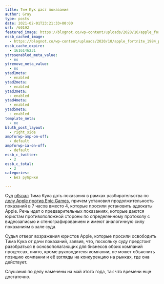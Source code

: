 ```yaml
---
title: Тим Кук даст показания
author: Gray
type: posts
date: 2021-02-01T23:21:33+00:00
url: /60192
featured_image: https://blognot.co/wp-content/uploads/2020/10/apple_fortnite_1984_parody.0.jpg
essb_cached_image:
  - https://blognot.co/wp-content/uploads/2020/10/apple_fortnite_1984_parody.0.jpg
essb_cache_expire:
  - 1616146231
ytrssenabled_meta_value:
  - no
ytremove_meta_value:
  - no
ytad1meta:
  - enabled
ytad2meta:
  - enabled
ytad3meta:
  - enabled
ytad4meta:
  - enabled
ytad5meta:
  - enabled
template_meta:
  - no
bluth_post_layout:
  - right_side
ampforwp-amp-on-off:
  - default
ampforwp-ia-on-off:
  - default
essb_c_twitter:
  - 2
essb_c_total:
  - 2
categories:
  - Без рубрики

---
```








Суд <a href="https://appleinsider.com/articles/21/02/01/tim-cook-ordered-to-sit-7-hour-deposition-in-epic-games-case" target="_blank" rel="noreferrer noopener nofollow" title="https://appleinsider.com/articles/21/02/01/tim-cook-ordered-to-sit-7-hour-deposition-in-epic-games-case">обязал</a> Тима Кука дать показания в рамках разбирательства по <a href="https://blognot.co/59886" target="_blank" rel="noreferrer noopener" title="Epic vs. Apple — пока без Fortnite, но с Unreal Engine">делу Apple против Epic Games</a>, причем установил продолжительность показаний в 7 часов вместо 4, которые просили установить адвокаты Apple. Речь идет о предварительных показаниях, которые даются юристам противоположной стороны по определенному протоколу с видеозаписью и стенографированием и имеют аналогичную силу показаниям в зале суда. 

Судья отверг возражения юристов Apple, которые просили освободить Тима Кука от дачи показаний, заявив, что, поскольку суду предстоит разобраться в основополагающих для бизнесов обоих компаний процессах, никто, кроме руководителя компании, не может объяснить позицию компании и её взгляды на конкуренцию на рынках, где она действует.

Слушания по делу намечены на май этого года, так что времени еще достаточно.